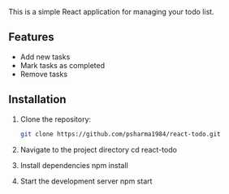 This is a simple React application for managing your todo list.

## Features

- Add new tasks
- Mark tasks as completed
- Remove tasks

## Installation

1. Clone the repository:

   ```bash
   git clone https://github.com/psharma1984/react-todo.git

2. Navigate to the project directory
   cd react-todo

3. Install dependencies
   npm install

4. Start the development server
   npm start

